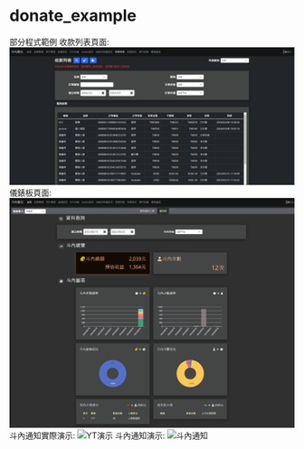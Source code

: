 # donate_example
部分程式範例
收款列表頁面:
![收款列表](/收款列表.png "收款列表")
儀錶板頁面:
![儀錶板](/儀錶板.png "儀錶板")
斗內通知實際演示:
![YT演示](https://www.youtube.com/watch?v=ODCLOEr-6BE&t=3920s)
斗內通知演示:
![斗內通知](/斗內通知.gif "斗內通知")


